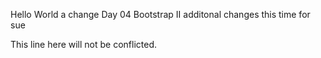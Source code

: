 Hello World a change
Day 04 Bootstrap II additonal changes this time for sue

This line here will not be conflicted.
